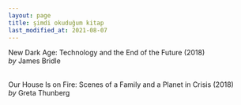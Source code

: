 ```yaml
---
layout: page
title: şimdi okuduğum kitap
last_modified_at: 2021-08-07
---
```


New Dark Age: Technology and the End of the Future (2018)  
<i>by</i> James Bridle  
<br />

Our House Is on Fire: Scenes of a Family and a Planet in Crisis (2018)  
<i>by</i> Greta Thunberg  
<br />
